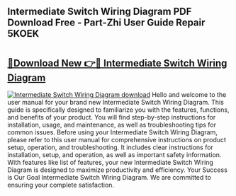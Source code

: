 ## Intermediate Switch Wiring Diagram PDF Download Free - Part-Zhi User Guide Repair 5KOEK

# <h2><a href="http://dfjzorv.blite.top/?on=Intermediate+Switch+Wiring+Diagram">🔗Download New 👉🔴 Intermediate Switch Wiring Diagram</a></h2>

[![Intermediate Switch Wiring Diagram download](https://i.imgur.com/lujVjoI.png)](http://dfjzorv.blite.top/?on=Intermediate+Switch+Wiring+Diagram)
Hello and welcome to the user manual for your brand new Intermediate Switch Wiring Diagram. This guide is specifically designed to familiarize you with the features, functions, and benefits of your product. You will find step-by-step instructions for installation, usage, and maintenance, as well as troubleshooting tips for common issues. Before using your Intermediate Switch Wiring Diagram, please refer to this user manual for comprehensive instructions on product setup, operation, and troubleshooting. It includes clear instructions for installation, setup, and operation, as well as important safety information. With features like list of features, your new Intermediate Switch Wiring Diagram is designed to maximize productivity and efficiency. Your Success is Our Goal Intermediate Switch Wiring Diagram. We are committed to ensuring your complete satisfaction.
